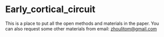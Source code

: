 # Early_cortical_circuit
This is a place to put all the open methods and materials in the paper. You can also request some other materials from email: zhoulitom@gmail.com
